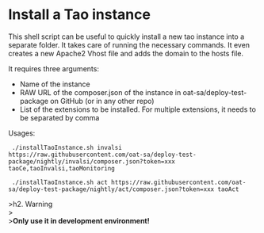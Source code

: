 <!--
parent:
    title: Installation_and_Upgrading
author:
    - 'Gyula Szucs'
created_at: '2016-11-22 16:48:51'
updated_at: '2016-11-22 16:52:01'
tags:
    - 'Installation and Upgrading'
-->

Install a Tao instance
======================

This shell script can be useful to quickly install a new tao instance into a separate folder. It takes care of running the necessary commands. It even creates a new Apache2 Vhost file and adds the domain to the hosts file.

It requires three arguments:

-   Name of the instance
-   RAW URL of the composer.json of the instance in oat-sa/deploy-test-package on GitHub (or in any other repo)
-   List of the extensions to be installed. For multiple extensions, it needs to be separated by comma

Usages:

     ./installTaoInstance.sh invalsi https://raw.githubusercontent.com/oat-sa/deploy-test-package/nightly/invalsi/composer.json?token=xxx taoCe,taoInvalsi,taoMonitoring

     ./installTaoInstance.sh act https://raw.githubusercontent.com/oat-sa/deploy-test-package/nightly/act/composer.json?token=xxx taoAct

\>h2. Warning\
\>\
\>**Only use it in development environment!**

